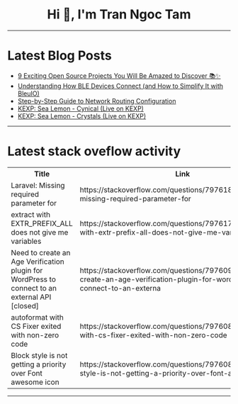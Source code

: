 <h1 align="center">Hi 👋, I'm Tran Ngoc Tam</h1>

---

# Latest Blog Posts 
<!-- BLOG-POST-LIST:START -->
- [9 Exciting Open Source Projects You Will Be Amazed to Discover 📚✨](https://dev.to/madza/9-exciting-open-source-projects-you-will-be-amazed-to-discover-21ca)
- [Understanding How BLE Devices Connect &lpar;and How to Simplify It with BleuIO&rpar;](https://dev.to/bleuiot/understanding-how-ble-devices-connect-and-how-to-simplify-it-with-bleuio-136j)
- [Step-by-Step Guide to Network Routing Configuration](https://dev.to/ajayid10/step-by-step-guide-to-network-routing-configuration-1465)
- [KEXP: Sea Lemon - Cynical &lpar;Live on KEXP&rpar;](https://dev.to/music_youtube/kexp-sea-lemon-cynical-live-on-kexp-f3e)
- [KEXP: Sea Lemon - Crystals &lpar;Live on KEXP&rpar;](https://dev.to/music_youtube/kexp-sea-lemon-crystals-live-on-kexp-m4b)
<!-- BLOG-POST-LIST:END -->

---

# Latest stack oveflow activity
<table>
  <tr><th>Title</th><th>Link</th></tr>
  <!-- STACKOVERFLOW:START --><tr><td>Laravel: Missing required parameter for</td><td>https://stackoverflow.com/questions/79761891/laravel-missing-required-parameter-for</td></tr><tr><td>extract with EXTR_PREFIX_ALL does not give me variables</td><td>https://stackoverflow.com/questions/79761738/extract-with-extr-prefix-all-does-not-give-me-variables</td></tr><tr><td>Need to create an Age Verification plugin for WordPress to connect to an external API [closed]</td><td>https://stackoverflow.com/questions/79760993/need-to-create-an-age-verification-plugin-for-wordpress-to-connect-to-an-externa</td></tr><tr><td>autoformat with CS Fixer exited with non-zero code</td><td>https://stackoverflow.com/questions/79760864/autoformat-with-cs-fixer-exited-with-non-zero-code</td></tr><tr><td>Block style is not getting a priority over Font awesome icon</td><td>https://stackoverflow.com/questions/79760805/block-style-is-not-getting-a-priority-over-font-awesome-icon</td></tr><!-- STACKOVERFLOW:END -->
</table>

---


